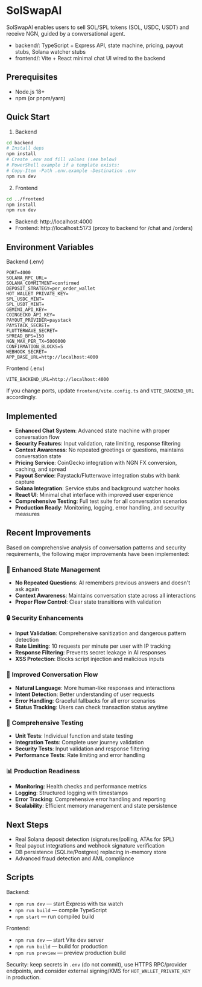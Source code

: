 # SolSwapAI

SolSwapAI enables users to sell SOL/SPL tokens (SOL, USDC, USDT) and receive NGN, guided by a conversational agent.

- backend/: TypeScript + Express API, state machine, pricing, payout stubs, Solana watcher stubs
- frontend/: Vite + React minimal chat UI wired to the backend

## Prerequisites

- Node.js 18+
- npm (or pnpm/yarn)

## Quick Start

1) Backend

```bash
cd backend
# Install deps
npm install
# Create .env and fill values (see below)
# PowerShell example if a template exists:
# Copy-Item -Path .env.example -Destination .env
npm run dev
```

2) Frontend

```bash
cd ../frontend
npm install
npm run dev
```

- Backend: http://localhost:4000
- Frontend: http://localhost:5173 (proxy to backend for /chat and /orders)

## Environment Variables

Backend (.env)

```
PORT=4000
SOLANA_RPC_URL=
SOLANA_COMMITMENT=confirmed
DEPOSIT_STRATEGY=per_order_wallet
HOT_WALLET_PRIVATE_KEY=
SPL_USDC_MINT=
SPL_USDT_MINT=
GEMINI_API_KEY=
COINGECKO_API_KEY=
PAYOUT_PROVIDER=paystack
PAYSTACK_SECRET=
FLUTTERWAVE_SECRET=
SPREAD_BPS=150
NGN_MAX_PER_TX=5000000
CONFIRMATION_BLOCKS=5
WEBHOOK_SECRET=
APP_BASE_URL=http://localhost:4000
```

Frontend (.env)

```
VITE_BACKEND_URL=http://localhost:4000
```

If you change ports, update `frontend/vite.config.ts` and `VITE_BACKEND_URL` accordingly.

## Implemented

- **Enhanced Chat System**: Advanced state machine with proper conversation flow
- **Security Features**: Input validation, rate limiting, response filtering
- **Context Awareness**: No repeated greetings or questions, maintains conversation state
- **Pricing Service**: CoinGecko integration with NGN FX conversion, caching, and spread
- **Payout Service**: Paystack/Flutterwave integration stubs with bank capture
- **Solana Integration**: Service stubs and background watcher hooks
- **React UI**: Minimal chat interface with improved user experience
- **Comprehensive Testing**: Full test suite for all conversation scenarios
- **Production Ready**: Monitoring, logging, error handling, and security measures

## Recent Improvements

Based on comprehensive analysis of conversation patterns and security requirements, the following major improvements have been implemented:

### 🧠 **Enhanced State Management**
- **No Repeated Questions**: AI remembers previous answers and doesn't ask again
- **Context Awareness**: Maintains conversation state across all interactions
- **Proper Flow Control**: Clear state transitions with validation

### 🔒 **Security Enhancements**
- **Input Validation**: Comprehensive sanitization and dangerous pattern detection
- **Rate Limiting**: 10 requests per minute per user with IP tracking
- **Response Filtering**: Prevents secret leakage in AI responses
- **XSS Protection**: Blocks script injection and malicious inputs

### 💬 **Improved Conversation Flow**
- **Natural Language**: More human-like responses and interactions
- **Intent Detection**: Better understanding of user requests
- **Error Handling**: Graceful fallbacks for all error scenarios
- **Status Tracking**: Users can check transaction status anytime

### 🧪 **Comprehensive Testing**
- **Unit Tests**: Individual function and state testing
- **Integration Tests**: Complete user journey validation
- **Security Tests**: Input validation and response filtering
- **Performance Tests**: Rate limiting and error handling

### 📊 **Production Readiness**
- **Monitoring**: Health checks and performance metrics
- **Logging**: Structured logging with timestamps
- **Error Tracking**: Comprehensive error handling and reporting
- **Scalability**: Efficient memory management and state persistence

## Next Steps

- Real Solana deposit detection (signatures/polling, ATAs for SPL)
- Real payout integrations and webhook signature verification
- DB persistence (SQLite/Postgres) replacing in-memory store
- Advanced fraud detection and AML compliance

## Scripts

Backend:
- `npm run dev` — start Express with tsx watch
- `npm run build` — compile TypeScript
- `npm start` — run compiled build

Frontend:
- `npm run dev` — start Vite dev server
- `npm run build` — build for production
- `npm run preview` — preview production build

Security: keep secrets in `.env` (do not commit), use HTTPS RPC/provider endpoints, and consider external signing/KMS for `HOT_WALLET_PRIVATE_KEY` in production.
